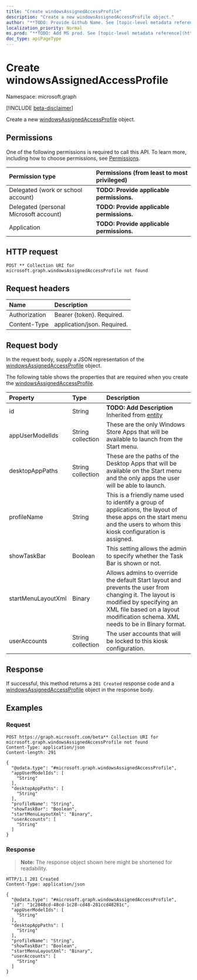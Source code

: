 ```yaml
---
title: "Create windowsAssignedAccessProfile"
description: "Create a new windowsAssignedAccessProfile object."
author: "**TODO: Provide Github Name. See [topic-level metadata reference](https://msgo.azurewebsites.net/add/document/guidelines/metadata.html#topic-level-metadata)**"
localization_priority: Normal
ms.prod: "**TODO: Add MS prod. See [topic-level metadata reference](https://msgo.azurewebsites.net/add/document/guidelines/metadata.html#topic-level-metadata)**"
doc_type: apiPageType
---
```


# Create windowsAssignedAccessProfile
Namespace: microsoft.graph

[!INCLUDE [beta-disclaimer](../../includes/beta-disclaimer.md)]

Create a new [windowsAssignedAccessProfile](../resources/windowsassignedaccessprofile.md) object.

## Permissions
One of the following permissions is required to call this API. To learn more, including how to choose permissions, see [Permissions](/graph/permissions-reference).

|Permission type|Permissions (from least to most privileged)|
|:---|:---|
|Delegated (work or school account)|**TODO: Provide applicable permissions.**|
|Delegated (personal Microsoft account)|**TODO: Provide applicable permissions.**|
|Application|**TODO: Provide applicable permissions.**|

## HTTP request

<!-- {
  "blockType": "ignored"
}
-->
``` http
POST ** Collection URI for microsoft.graph.windowsAssignedAccessProfile not found
```

## Request headers
|Name|Description|
|:---|:---|
|Authorization|Bearer {token}. Required.|
|Content-Type|application/json. Required.|

## Request body
In the request body, supply a JSON representation of the [windowsAssignedAccessProfile](../resources/windowsassignedaccessprofile.md) object.

The following table shows the properties that are required when you create the [windowsAssignedAccessProfile](../resources/windowsassignedaccessprofile.md).

|Property|Type|Description|
|:---|:---|:---|
|id|String|**TODO: Add Description** Inherited from [entity](../resources/entity.md)|
|appUserModelIds|String collection|These are the only Windows Store Apps that will be available to launch from the Start menu.|
|desktopAppPaths|String collection|These are the paths of the Desktop Apps that will be available on the Start menu and the only apps the user will be able to launch.|
|profileName|String|This is a friendly name used to identify a group of applications, the layout of these apps on the start menu and the users to whom this kiosk configuration is assigned.|
|showTaskBar|Boolean|This setting allows the admin to specify whether the Task Bar is shown or not.|
|startMenuLayoutXml|Binary|Allows admins to override the default Start layout and prevents the user from changing it. The layout is modified by specifying an XML file based on a layout modification schema. XML needs to be in Binary format.|
|userAccounts|String collection|The user accounts that will be locked to this kiosk configuration.|



## Response

If successful, this method returns a `201 Created` response code and a [windowsAssignedAccessProfile](../resources/windowsassignedaccessprofile.md) object in the response body.

## Examples

### Request
<!-- {
  "blockType": "request",
  "name": "create_windowsassignedaccessprofile_from_"
}
-->
``` http
POST https://graph.microsoft.com/beta** Collection URI for microsoft.graph.windowsAssignedAccessProfile not found
Content-Type: application/json
Content-length: 291

{
  "@odata.type": "#microsoft.graph.windowsAssignedAccessProfile",
  "appUserModelIds": [
    "String"
  ],
  "desktopAppPaths": [
    "String"
  ],
  "profileName": "String",
  "showTaskBar": "Boolean",
  "startMenuLayoutXml": "Binary",
  "userAccounts": [
    "String"
  ]
}
```


### Response
>**Note:** The response object shown here might be shortened for readability.
<!-- {
  "blockType": "response",
  "truncated": true,
  "@odata.type": "microsoft.graph.windowsAssignedAccessProfile"
}
-->
``` http
HTTP/1.1 201 Created
Content-Type: application/json

{
  "@odata.type": "#microsoft.graph.windowsAssignedAccessProfile",
  "id": "1c2848cd-48cd-1c28-cd48-281ccd48281c",
  "appUserModelIds": [
    "String"
  ],
  "desktopAppPaths": [
    "String"
  ],
  "profileName": "String",
  "showTaskBar": "Boolean",
  "startMenuLayoutXml": "Binary",
  "userAccounts": [
    "String"
  ]
}
```

